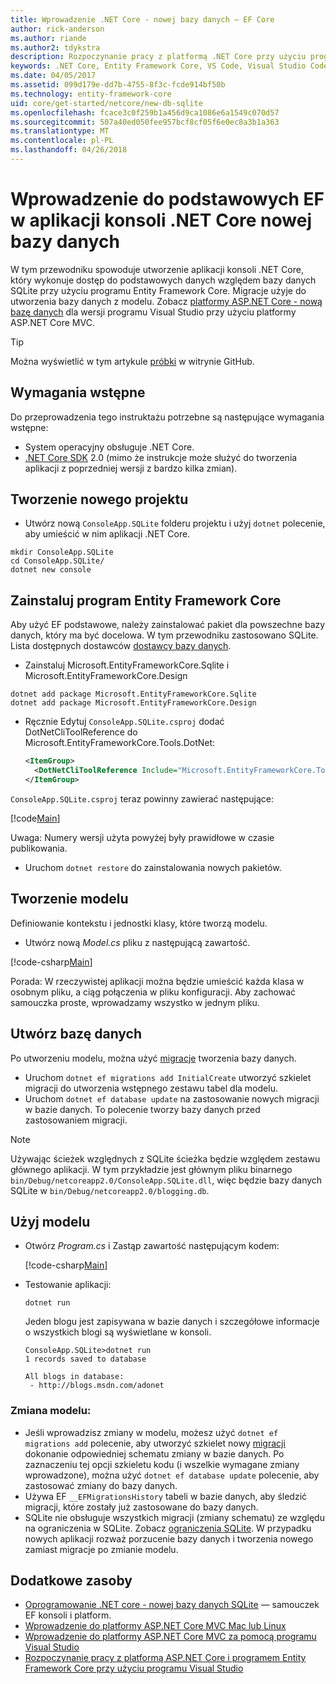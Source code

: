 ```yaml
---
title: Wprowadzenie .NET Core - nowej bazy danych — EF Core
author: rick-anderson
ms.author: riande
ms.author2: tdykstra
description: Rozpoczynanie pracy z platformą .NET Core przy użyciu programu Entity Framework Core
keywords: .NET Core, Entity Framework Core, VS Code, Visual Studio Code, Mac, Linux
ms.date: 04/05/2017
ms.assetid: 099d179e-dd7b-4755-8f3c-fcde914bf50b
ms.technology: entity-framework-core
uid: core/get-started/netcore/new-db-sqlite
ms.openlocfilehash: fcace3c0f259b1a456d9ca1086e6a1549c070d57
ms.sourcegitcommit: 507a40ed050fee957bcf8cf05f6e0ec8a3b1a363
ms.translationtype: MT
ms.contentlocale: pl-PL
ms.lasthandoff: 04/26/2018
---
```

# <a name="getting-started-with-ef-core-on-net-core-console-app-with-a-new-database"></a>Wprowadzenie do podstawowych EF w aplikacji konsoli .NET Core nowej bazy danych

W tym przewodniku spowoduje utworzenie aplikacji konsoli .NET Core, który wykonuje dostęp do podstawowych danych względem bazy danych SQLite przy użyciu programu Entity Framework Core. Migracje użyje do utworzenia bazy danych z modelu. Zobacz [platformy ASP.NET Core - nową bazę danych](xref:core/get-started/aspnetcore/new-db) dla wersji programu Visual Studio przy użyciu platformy ASP.NET Core MVC.

> [!TIP]  
> Można wyświetlić w tym artykule [próbki](https://github.com/aspnet/EntityFramework.Docs/tree/master/samples/core/GetStarted/NetCore/ConsoleApp.SQLite) w witrynie GitHub.

## <a name="prerequisites"></a>Wymagania wstępne

Do przeprowadzenia tego instruktażu potrzebne są następujące wymagania wstępne:
* System operacyjny obsługuje .NET Core.
* [.NET Core SDK](https://www.microsoft.com/net/core) 2.0 (mimo że instrukcje może służyć do tworzenia aplikacji z poprzedniej wersji z bardzo kilka zmian).

## <a name="create-a-new-project"></a>Tworzenie nowego projektu

* Utwórz nową `ConsoleApp.SQLite` folderu projektu i użyj `dotnet` polecenie, aby umieścić w nim aplikacji .NET Core.

``` Console
mkdir ConsoleApp.SQLite
cd ConsoleApp.SQLite/
dotnet new console
```

## <a name="install-entity-framework-core"></a>Zainstaluj program Entity Framework Core

Aby użyć EF podstawowe, należy zainstalować pakiet dla powszechne bazy danych, który ma być docelowa. W tym przewodniku zastosowano SQLite. Lista dostępnych dostawców [dostawcy bazy danych](../../providers/index.md).

* Zainstaluj Microsoft.EntityFrameworkCore.Sqlite i Microsoft.EntityFrameworkCore.Design

``` Console
dotnet add package Microsoft.EntityFrameworkCore.Sqlite
dotnet add package Microsoft.EntityFrameworkCore.Design
```

* Ręcznie Edytuj `ConsoleApp.SQLite.csproj` dodać DotNetCliToolReference do Microsoft.EntityFrameworkCore.Tools.DotNet:

  ``` xml
  <ItemGroup>
    <DotNetCliToolReference Include="Microsoft.EntityFrameworkCore.Tools.DotNet" Version="2.0.0" />
  </ItemGroup>
  ```

`ConsoleApp.SQLite.csproj` teraz powinny zawierać następujące:

[!code[Main](../../../../samples/core/GetStarted/NetCore/ConsoleApp.SQLite/ConsoleApp.SQLite.csproj)]

 Uwaga: Numery wersji użyta powyżej były prawidłowe w czasie publikowania.

*  Uruchom `dotnet restore` do zainstalowania nowych pakietów.

## <a name="create-the-model"></a>Tworzenie modelu

Definiowanie kontekstu i jednostki klasy, które tworzą modelu.

* Utwórz nową *Model.cs* pliku z następującą zawartość.

[!code-csharp[Main](../../../../samples/core/GetStarted/NetCore/ConsoleApp.SQLite/Model.cs)]

Porada: W rzeczywistej aplikacji można będzie umieścić każda klasa w osobnym pliku, a ciąg połączenia w pliku konfiguracji. Aby zachować samouczka proste, wprowadzamy wszystko w jednym pliku.

## <a name="create-the-database"></a>Utwórz bazę danych

Po utworzeniu modelu, można użyć [migracje](https://docs.microsoft.com/aspnet/core/data/ef-mvc/migrations#introduction-to-migrations) tworzenia bazy danych.

* Uruchom `dotnet ef migrations add InitialCreate` utworzyć szkielet migracji do utworzenia wstępnego zestawu tabel dla modelu.
* Uruchom `dotnet ef database update` na zastosowanie nowych migracji w bazie danych. To polecenie tworzy bazy danych przed zastosowaniem migracji.

> [!NOTE]  
> Używając ścieżek względnych z SQLite ścieżka będzie względem zestawu głównego aplikacji. W tym przykładzie jest głównym pliku binarnego `bin/Debug/netcoreapp2.0/ConsoleApp.SQLite.dll`, więc będzie bazy danych SQLite w `bin/Debug/netcoreapp2.0/blogging.db`.

## <a name="use-your-model"></a>Użyj modelu

* Otwórz *Program.cs* i Zastąp zawartość następującym kodem:

  [!code-csharp[Main](../../../../samples/core/GetStarted/NetCore/ConsoleApp.SQLite/Program.cs)]

* Testowanie aplikacji:

  `dotnet run`

  Jeden blogu jest zapisywana w bazie danych i szczegółowe informacje o wszystkich blogi są wyświetlane w konsoli.

  ``` Console
  ConsoleApp.SQLite>dotnet run
  1 records saved to database

  All blogs in database:
   - http://blogs.msdn.com/adonet
  ```

### <a name="changing-the-model"></a>Zmiana modelu:

- Jeśli wprowadzisz zmiany w modelu, możesz użyć `dotnet ef migrations add` polecenie, aby utworzyć szkielet nowy [migracji](https://docs.microsoft.com/aspnet/core/data/ef-mvc/migrations#introduction-to-migrations) dokonanie odpowiedniej schematu zmiany w bazie danych. Po zaznaczeniu tej opcji szkieletu kodu (i wszelkie wymagane zmiany wprowadzone), można użyć `dotnet ef database update` polecenie, aby zastosować zmiany do bazy danych.
- Używa EF `__EFMigrationsHistory` tabeli w bazie danych, aby śledzić migracji, które zostały już zastosowane do bazy danych.
- SQLite nie obsługuje wszystkich migracji (zmiany schematu) ze względu na ograniczenia w SQLite. Zobacz [ograniczenia SQLite](../../providers/sqlite/limitations.md). W przypadku nowych aplikacji rozważ porzucenie bazy danych i tworzenia nowego zamiast migracje po zmianie modelu.

## <a name="additional-resources"></a>Dodatkowe zasoby

* [Oprogramowanie .NET core - nowej bazy danych SQLite](xref:core/get-started/netcore/new-db-sqlite) — samouczek EF konsoli i platform.
* [Wprowadzenie do platformy ASP.NET Core MVC Mac lub Linux](https://docs.microsoft.com/aspnet/core/tutorials/first-mvc-app-xplat/index)
* [Wprowadzenie do platformy ASP.NET Core MVC za pomocą programu Visual Studio](https://docs.microsoft.com/aspnet/core/tutorials/first-mvc-app/index)
* [Rozpoczynanie pracy z platformą ASP.NET Core i programem Entity Framework Core przy użyciu programu Visual Studio](https://docs.microsoft.com/aspnet/core/data/ef-mvc/index)
